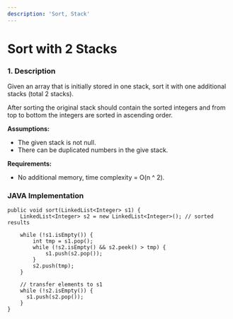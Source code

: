 ```yaml
---
description: 'Sort, Stack'
---
```


# Sort with 2 Stacks

### 1. Description

Given an array that is initially stored in one stack, sort it with one additional stacks \(total 2 stacks\).

After sorting the original stack should contain the sorted integers and from top to bottom the integers are sorted in ascending order.

**Assumptions:**

* The given stack is not null.
* There can be duplicated numbers in the give stack.

**Requirements:**

* No additional memory, time complexity = O\(n ^ 2\).

### JAVA Implementation

```text
public void sort(LinkedList<Integer> s1) {
    LinkedList<Integer> s2 = new LinkedList<Integer>(); // sorted results
    
    while (!s1.isEmpty()) {
        int tmp = s1.pop();
        while (!s2.isEmpty() && s2.peek() > tmp) {
            s1.push(s2.pop());
        }
        s2.push(tmp);
    }
    
    // transfer elements to s1
    while (!s2.isEmpty()) {
      s1.push(s2.pop());
    }
}
```


